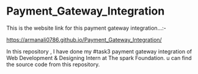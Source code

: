 # Payment_Gateway_Integration
This is the website link for this payment gateway integration...:-

https://armanali0786.github.io/Payment_Gateway_Integration/

In this repository , I have done my #task3 payment gateway integration of Web Development &amp; Designing Intern at The spark Foundation. u can find the source code from this repository.
